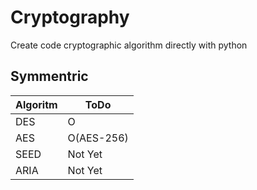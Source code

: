 # Cryptography

Create code cryptographic algorithm directly with python 


## Symmentric
|Algoritm|ToDo|
|------|---|
|DES|O|
|AES|O(AES-256)|
|SEED|Not Yet|
|ARIA|Not Yet|
